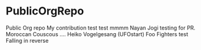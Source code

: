 # PublicOrgRepo
Public Org repo
My contribution
test test 
mmmm
Nayan Jogi testing for PR.
Moroccan Couscous
....
Heiko Vogelgesang (UFOstart)
Foo Fighters
test
Falling in reverse
